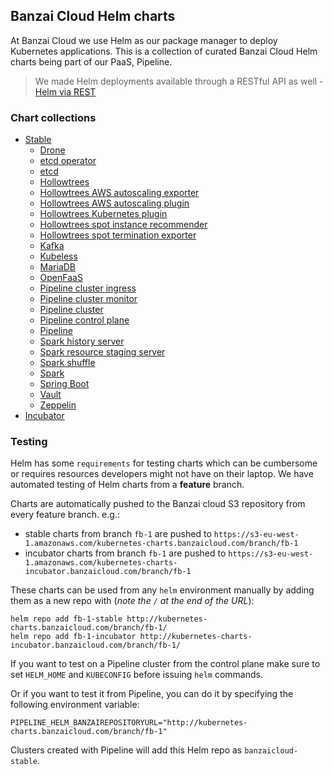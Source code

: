 ## Banzai Cloud Helm charts

At Banzai Cloud we use Helm as our package manager to deploy Kubernetes applications. This is a collection of curated Banzai Cloud Helm charts being part of our PaaS, Pipeline. 

>We made Helm deployments available through a RESTful API as well - [Helm via REST](https://banzaicloud.com/blog/helm-rest-api/)

### Chart collections
  
- [Stable](stable/)
  - [Drone](stable/drone)
  - [etcd operator](stable/etcd-operator )
  - [etcd](stable/etcd)
  - [Hollowtrees](stable/hollowtrees)
  - [Hollowtrees AWS autoscaling exporter](stable/aws-autoscaling-exporter)
  - [Hollowtrees AWS autoscaling plugin](stable/ht-aws-asg-action-plugin)
  - [Hollowtrees Kubernetes plugin](stable/ht-k8s-action-plugin)
  - [Hollowtrees spot instance recommender](stable/spot-recommender)
  - [Hollowtrees spot termination exporter](stable/termination-exporter)
  - [Kafka](stable/kafka)
  - [Kubeless](stable/kubeless)
  - [MariaDB](stable/mariadb)
  - [OpenFaaS](stable/openfaas)
  - [Pipeline cluster ingress](stable/pipeline-cluster-ingress)
  - [Pipeline cluster monitor](stable/pipeline-cluster-monitor)
  - [Pipeline cluster](stable/pipeline-cluster)
  - [Pipeline control plane](stable/pipeline-cluster-cp)
  - [Pipeline](stable/pipeline)
  - [Spark history server](stable/spark-hs)
  - [Spark resource staging server](stable/spark-rss)
  - [Spark shuffle](stable/spark-shuffle)
  - [Spark](stable/spark)
  - [Spring Boot](/stable/spring-boot)
  - [Vault](stable/vault)
  - [Zeppelin](stable/zeppelin)
- [Incubator](incubator/)

### Testing

Helm has some `requirements` for testing charts which can be cumbersome or requires resources developers might not have on their laptop. We have automated testing of Helm charts from a **feature** branch. 

Charts are automatically pushed to the Banzai cloud S3 repository from every feature branch. e.g.:

- stable charts from branch `fb-1` are pushed to `https://s3-eu-west-1.amazonaws.com/kubernetes-charts.banzaicloud.com/branch/fb-1`
- incubator charts from branch `fb-1` are pushed to `https://s3-eu-west-1.amazonaws.com/kubernetes-charts-incubator.banzaicloud.com/branch/fb-1`

These charts can be used from any `helm` environment manually by adding them as a new repo with (*note the `/` at the end of the URL*):

```
helm repo add fb-1-stable http://kubernetes-charts.banzaicloud.com/branch/fb-1/
helm repo add fb-1-incubator http://kubernetes-charts-incubator.banzaicloud.com/branch/fb-1/
```

If you want to test on a Pipeline cluster from the control plane make sure to set `HELM_HOME` and `KUBECONFIG` before issuing `helm` commands.

Or if you want to test it from Pipeline, you can do it by specifying the following environment variable:

```
PIPELINE_HELM_BANZAIREPOSITORYURL="http://kubernetes-charts.banzaicloud.com/branch/fb-1"
```

Clusters created with Pipeline will add this Helm repo as `banzaicloud-stable`.


